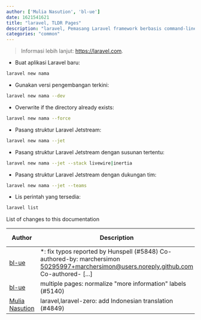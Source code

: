 ```yaml
---
author: ['Mulia Nasution', 'bl-ue']
date: 1621541621
title: "laravel, TLDR Pages"
description: "laravel, Pemasang Laravel framework berbasis command-line."
categories: "common"
---
```

> Informasi lebih lanjut: <https://laravel.com>.

- Buat aplikasi Laravel baru:

```bash
laravel new nama
```

- Gunakan versi pengembangan terkini:

```bash
laravel new nama --dev
```

- Overwrite if the directory already exists:

```bash
laravel new nama --force
```

- Pasang struktur Laravel Jetstream:

```bash
laravel new nama --jet
```

- Pasang struktur Laravel Jetstream dengan susunan tertentu:

```bash
laravel new nama --jet --stack livewire|inertia
```

- Pasang struktur Laravel Jetstream dengan dukungan tim:

```bash
laravel new nama --jet --teams
```

- Lis perintah yang tersedia:

```bash
laravel list
```
List of changes to this documentation


Author | Description | ISO 8601 Date | GitHub link
------|-----|-----|-----
[bl-ue](mailto:54780737+bl-ue@users.noreply.github.com) | *: fix typos reported by Hunspell (#5848) Co-authored-by: marchersimon <50295997+marchersimon@users.noreply.github.com> Co-authored- [...] | 2021-05-20T22:13:41 | [8ebd171d6f00](https://github.com/tldr-pages/tldr/commit/8ebd171d6f001698709fefc02b1fd5cc9f3a99c4)
[bl-ue](mailto:54780737+bl-ue@users.noreply.github.com) | multiple pages: normalize "more information" labels (#5140) | 2021-01-15T18:24:49 | [c59f12aa9f55](https://github.com/tldr-pages/tldr/commit/c59f12aa9f55d85612ba22e4da86db293ff76977)
[Mulia Nasution](mailto:mul14@users.noreply.github.com) | laravel,laravel-zero: add Indonesian translation (#4849) | 2020-10-27T12:04:18 | [fb5fc5704684](https://github.com/tldr-pages/tldr/commit/fb5fc5704684729ab3fdda5c73d304b9f1311e25)


